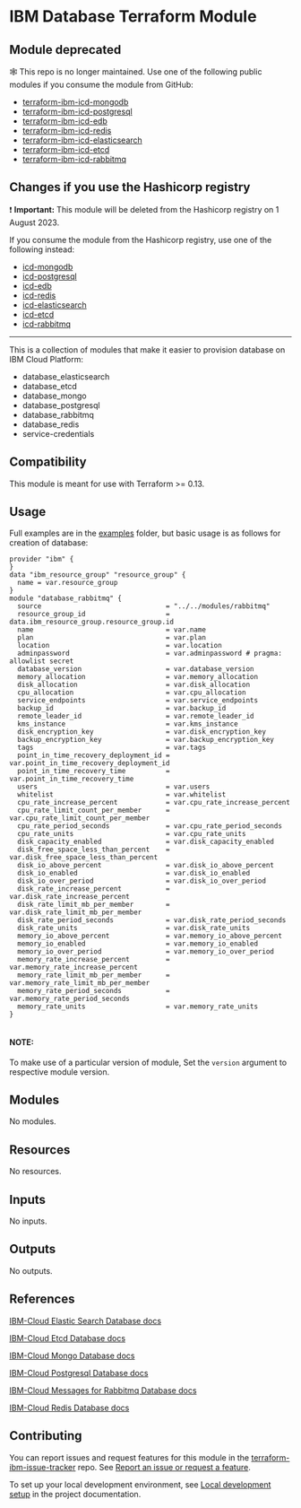 # IBM Database Terraform Module

## Module deprecated

:spider_web: This repo is no longer maintained. Use one of the following public modules if you consume the module from GitHub: 
- [terraform-ibm-icd-mongodb](https://github.com/terraform-ibm-modules/terraform-ibm-icd-mongodb)
- [terraform-ibm-icd-postgresql](https://github.com/terraform-ibm-modules/terraform-ibm-icd-postgresql)
- [terraform-ibm-icd-edb](https://github.com/terraform-ibm-modules/terraform-ibm-icd-edb)
- [terraform-ibm-icd-redis](https://github.com/terraform-ibm-modules/terraform-ibm-icd-redis)
- [terraform-ibm-icd-elasticsearch](https://github.com/terraform-ibm-modules/terraform-ibm-icd-elasticsearch)
- [terraform-ibm-icd-etcd](https://github.com/terraform-ibm-modules/terraform-ibm-icd-etcd)
- [terraform-ibm-icd-rabbitmq](https://github.com/terraform-ibm-modules/terraform-ibm-icd-rabbitmq)

## Changes if you use the Hashicorp registry

:exclamation: **Important:**  This module will be deleted from the Hashicorp registry on 1 August 2023. 

If you consume the module from the Hashicorp registry, use one of the following instead:
- [icd-mongodb](https://registry.terraform.io/modules/terraform-ibm-modules/icd-mongodb/ibm/latest)
- [icd-postgresql](https://registry.terraform.io/modules/terraform-ibm-modules/icd-postgresql/ibm/latest)
- [icd-edb](https://registry.terraform.io/modules/terraform-ibm-modules/icd-edb/ibm/latest)
- [icd-redis](https://registry.terraform.io/modules/terraform-ibm-modules/icd-redis/ibm/latest)
- [icd-elasticsearch](https://registry.terraform.io/modules/terraform-ibm-modules/icd-elasticsearch/ibm/latest)
- [icd-etcd](https://registry.terraform.io/modules/terraform-ibm-modules/icd-etcd/ibm/latest)
- [icd-rabbitmq](https://registry.terraform.io/modules/terraform-ibm-modules/icd-rabbitmq/ibm/latest)

---

This is a collection of modules that make it easier to provision database on IBM Cloud Platform:
* database_elasticsearch
* database_etcd
* database_mongo
* database_postgresql
* database_rabbitmq
* database_redis
* service-credentials

## Compatibility

This module is meant for use with Terraform >= 0.13.

## Usage

Full examples are in the [examples](./examples/) folder, but basic usage is as follows for creation of database:

```hcl
provider "ibm" {
}
data "ibm_resource_group" "resource_group" {
  name = var.resource_group
}
module "database_rabbitmq" {
  source                               = "../../modules/rabbitmq"
  resource_group_id                    = data.ibm_resource_group.resource_group.id
  name                                 = var.name
  plan                                 = var.plan
  location                             = var.location
  adminpassword                        = var.adminpassword # pragma: allowlist secret
  database_version                     = var.database_version
  memory_allocation                    = var.memory_allocation
  disk_allocation                      = var.disk_allocation
  cpu_allocation                       = var.cpu_allocation
  service_endpoints                    = var.service_endpoints
  backup_id                            = var.backup_id
  remote_leader_id                     = var.remote_leader_id
  kms_instance                         = var.kms_instance
  disk_encryption_key                  = var.disk_encryption_key
  backup_encryption_key                = var.backup_encryption_key
  tags                                 = var.tags
  point_in_time_recovery_deployment_id = var.point_in_time_recovery_deployment_id
  point_in_time_recovery_time          = var.point_in_time_recovery_time
  users                                = var.users
  whitelist                            = var.whitelist
  cpu_rate_increase_percent            = var.cpu_rate_increase_percent
  cpu_rate_limit_count_per_member      = var.cpu_rate_limit_count_per_member
  cpu_rate_period_seconds              = var.cpu_rate_period_seconds
  cpu_rate_units                       = var.cpu_rate_units
  disk_capacity_enabled                = var.disk_capacity_enabled
  disk_free_space_less_than_percent    = var.disk_free_space_less_than_percent
  disk_io_above_percent                = var.disk_io_above_percent
  disk_io_enabled                      = var.disk_io_enabled
  disk_io_over_period                  = var.disk_io_over_period
  disk_rate_increase_percent           = var.disk_rate_increase_percent
  disk_rate_limit_mb_per_member        = var.disk_rate_limit_mb_per_member
  disk_rate_period_seconds             = var.disk_rate_period_seconds
  disk_rate_units                      = var.disk_rate_units
  memory_io_above_percent              = var.memory_io_above_percent
  memory_io_enabled                    = var.memory_io_enabled
  memory_io_over_period                = var.memory_io_over_period
  memory_rate_increase_percent         = var.memory_rate_increase_percent
  memory_rate_limit_mb_per_member      = var.memory_rate_limit_mb_per_member
  memory_rate_period_seconds           = var.memory_rate_period_seconds
  memory_rate_units                    = var.memory_rate_units
}


```
#### NOTE:

To make use of a particular version of module, Set the `version` argument to respective module version.

## Modules

No modules.

## Resources

No resources.

## Inputs

No inputs.

## Outputs

No outputs.

## References

[IBM-Cloud Elastic Search Database docs](https://cloud.ibm.com/docs/databases-for-elasticsearch?topic=databases-for-elasticsearch-getting-started)

[IBM-Cloud Etcd Database docs](https://cloud.ibm.com/docs/databases-for-etcd?topic=databases-for-etcd-getting-started)

[IBM-Cloud Mongo Database docs](https://cloud.ibm.com/docs/databases-for-mongodb?topic=databases-for-mongodb-getting-started)

[IBM-Cloud Postgresql Database docs](https://cloud.ibm.com/docs/databases-for-postgresql?topic=databases-for-postgresql-getting-started)

[IBM-Cloud Messages for Rabbitmq Database docs](https://cloud.ibm.com/docs/messages-for-rabbitmq?topic=messages-for-rabbitmq-getting-started)

[IBM-Cloud Redis Database docs](https://cloud.ibm.com/docs/databases-for-redis?topic=databases-for-redis-getting-started)

## Contributing

You can report issues and request features for this module in the [terraform-ibm-issue-tracker](https://github.com/terraform-ibm-modules/terraform-ibm-issue-tracker/issues) repo. See [Report an issue or request a feature](https://github.com/terraform-ibm-modules/.github/blob/main/.github/SUPPORT.md).

To set up your local development environment, see [Local development setup](https://terraform-ibm-modules.github.io/documentation/#/local-dev-setup) in the project documentation.
